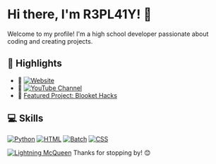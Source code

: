 # Hi there, I'm R3PL41Y! 👋

Welcome to my profile! I'm a high school developer passionate about coding and creating projects.

## 🌟 Highlights

- 🔗 [![Website](https://img.shields.io/badge/My_Website-Live-blue?style=flat&logo=github)](https://r3p41y.github.io/R3PL4Y-S-Website/)
- 🎥 [![YouTube Channel](https://img.shields.io/youtube/channel/subscribers/UCBmiPNT6MzjZ9wdSrBIiQLw?style=social)](https://www.youtube.com/@R3PL4Y-dev)
- 🚀 [Featured Project: Blooket Hacks](https://github.com/R3PL41Y/Blooket-Helper)

## 💻 Skills
[![Python](https://img.shields.io/badge/Python-3776AB?style=for-the-badge&logo=python&logoColor=white)](https://www.python.org)
[![HTML](https://img.shields.io/badge/HTML-E34F26?style=for-the-badge&logo=html5&logoColor=white)](https://developer.mozilla.org/en-US/docs/Web/HTML)
[![Batch](https://img.shields.io/badge/Batch-1f1f1f?style=for-the-badge&logo=windows&logoColor=white)](https://en.wikipedia.org/wiki/Batch_file)
[![CSS](https://img.shields.io/badge/CSS-1572B6?style=for-the-badge&logo=css3&logoColor=white)](https://developer.mozilla.org/en-US/docs/Web/CSS)



[![Lightning McQueen](https://img.shields.io/badge/Thanks-for-stopping-by-red)](https://www.example.com)
Thanks for stopping by! 😊
